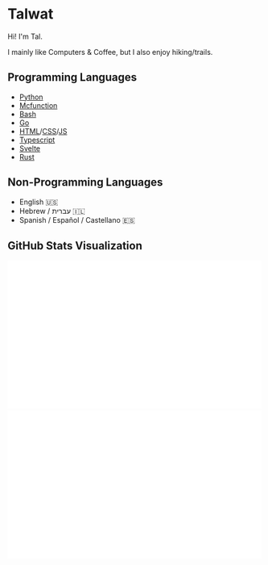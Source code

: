 # Talwat

Hi! I'm Tal.

I mainly like Computers & Coffee, but I also enjoy hiking/trails.

## Programming Languages

-   [Python](https://python.org)
-   [Mcfunction](https://minecraft.net)
-   [Bash](https://www.gnu.org/software/bash/)
-   [Go](https://go.dev/)
-   [HTML](https://en.wikipedia.org/wiki/HTML)/[CSS](https://en.wikipedia.org/wiki/CSS)/[JS](https://en.wikipedia.org/wiki/JavaScript)
-   [Typescript](https://www.typescriptlang.org/)
-   [Svelte](https://svelte.dev/)
-   [Rust](https://www.rust-lang.org/)

## Non-Programming Languages

-   English 🇺🇸
-   Hebrew / עברית 🇮🇱
-   Spanish / Español / Castellano 🇪🇸

## GitHub Stats Visualization

![Overview](https://github.com/talwat/talwat/blob/master/generated/overview.svg)
![Languages](https://github.com/talwat/talwat/blob/master/generated/languages.svg)
